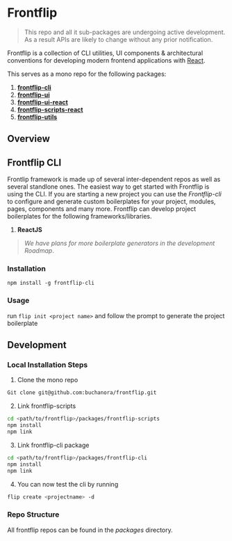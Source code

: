 # Frontflip
> This repo and all it sub-packages are undergoing active development. As a result APIs are likely to change without any prior notification.

Frontflip is a collection of CLI utilities, UI components & architectural conventions for developing modern frontend applications with [React](https://facebook.github.io/react).

This serves as a mono repo for the following packages:
1. [**frontflip-cli**](https://github.com/buchanora/frontflip/tree/master/packages/frontflip-cli)
2. [**frontflip-ui**](https://github.com/buchanora/frontflip/tree/master/packages/frontflip-ui)
3. [**frontflip-ui-react**](https://github.com/buchanora/frontflip/tree/master/packages/frontflip-ui-react)
4. [**frontflip-scripts-react**](https://github.com/buchanora/frontflip/tree/master/packages/frontflip-scripts-react)
5. [**frontflip-utils**](https://github.com/buchanora/frontflip/tree/master/packages/frontflip-utils)
## Overview
## Frontflip CLI
Frontlip framework is made up of several inter-dependent repos as well as several standlone ones. The easiest way to get started with Frontflip is using the CLI. If you are starting a new project you can use the *Frontflip-cli* to configure and generate custom boilerplates for your project, modules, pages, components and many more. 
Frontflip can develop project boilerplates for the following frameworks/libraries.
1. **ReactJS** 
> *We have plans for more boilerplate generators in the development Roadmap*.
### Installation
`npm install -g frontflip-cli`
### Usage
run `flip init <project name>` and follow the prompt to generate the project boilerplate

## Development
### Local Installation Steps
1. Clone the mono repo
```bash
Git clone git@github.com:buchanora/frontflip.git
```
2. Link frontflip-scripts
```bash
cd <path/to/frontflip>/packages/frontflip-scripts
npm install
npm link
```
3. Link frontflip-cli package
```bash
cd <path/to/frontflip>/packages/frontflip-cli
npm install
npm link
```
4. You can now test the cli by running 
```bash 
flip create <projectname> -d
```
### Repo Structure
All frontflip repos can be found in the *packages* directory. 

